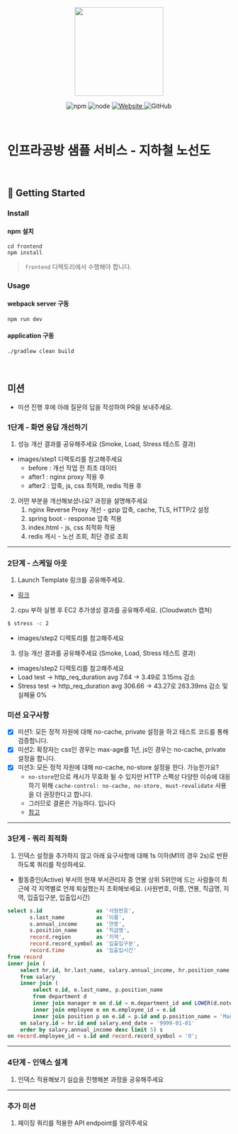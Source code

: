 <p align="center">
    <img width="200px;" src="https://raw.githubusercontent.com/woowacourse/atdd-subway-admin-frontend/master/images/main_logo.png"/>
</p>
<p align="center">
  <img alt="npm" src="https://img.shields.io/badge/npm-%3E%3D%205.5.0-blue">
  <img alt="node" src="https://img.shields.io/badge/node-%3E%3D%209.3.0-blue">
  <a href="https://edu.nextstep.camp/c/R89PYi5H" alt="nextstep atdd">
    <img alt="Website" src="https://img.shields.io/website?url=https%3A%2F%2Fedu.nextstep.camp%2Fc%2FR89PYi5H">
  </a>
  <img alt="GitHub" src="https://img.shields.io/github/license/next-step/atdd-subway-service">
</p>

<br>

# 인프라공방 샘플 서비스 - 지하철 노선도

<br>

## 🚀 Getting Started

### Install
#### npm 설치
```
cd frontend
npm install
```
> `frontend` 디렉토리에서 수행해야 합니다.

### Usage
#### webpack server 구동
```
npm run dev
```
#### application 구동
```
./gradlew clean build
```
<br>

## 미션

* 미션 진행 후에 아래 질문의 답을 작성하여 PR을 보내주세요.


### 1단계 - 화면 응답 개선하기
1. 성능 개선 결과를 공유해주세요 (Smoke, Load, Stress 테스트 결과)
- images/step1 디렉토리를 참고해주세요
  - before : 개선 작업 전 최초 데이터
  - after1 : nginx proxy 적용 후
  - after2 : 압축, js, css 최적화, redis 적용 후

2. 어떤 부분을 개선해보셨나요? 과정을 설명해주세요
   1) nginx Reverse Proxy 개선 - gzip 압축, cache, TLS, HTTP/2 설정
   2) spring boot - response 압축 적용
   3) index.html - js, css 최적화 적용
   4) redis 캐시 - 노선 조회, 최단 경로 조회

---

### 2단계 - 스케일 아웃

1. Launch Template 링크를 공유해주세요.
  + [링크](https://ap-northeast-2.console.aws.amazon.com/ec2/v2/home?region=ap-northeast-2#LaunchTemplateDetails:launchTemplateId=lt-0dd7ae9f6c5d7501c)

2. cpu 부하 실행 후 EC2 추가생성 결과를 공유해주세요. (Cloudwatch 캡쳐)
```sh
$ stress -c 2
```
  + images/step2 디렉토리를 참고해주세요

3. 성능 개선 결과를 공유해주세요 (Smoke, Load, Stress 테스트 결과)
  + images/step2 디렉토리를 참고해주세요
  + Load test -> http_req_duration avg 7.64 -> 3.49로 3.15ms 감소
  + Stress test -> http_req_duration avg 306.66 -> 43.27로 263.39ms 감소 및 실패율 0%

### 미션 요구사항
- [x] 미션1: 모든 정적 자원에 대해 no-cache, private 설정을 하고 테스트 코드를 통해 검증합니다.
- [x] 미션2: 확장자는 css인 경우는 max-age를 1년, js인 경우는 no-cache, private 설정을 합니다.
- [x] 미션3: 모든 정적 자원에 대해 no-cache, no-store 설정을 한다. 가능한가요?
  - `no-store`만으로 캐시가 무효화 될 수 있지만 HTTP 스펙상 다양한 이슈에 대응하기 위해 `cache-control: no-cache, no-store, must-revalidate` 사용을 더 권장한다고 합니다. 
  - 그러므로 결론은 가능하다. 입니다
  - [참고](https://stackoverflow.com/questions/49547/how-do-we-control-web-page-caching-across-all-browsers)

---

### 3단계 - 쿼리 최적화

1. 인덱스 설정을 추가하지 않고 아래 요구사항에 대해 1s 이하(M1의 경우 2s)로 반환하도록 쿼리를 작성하세요.
- 활동중인(Active) 부서의 현재 부서관리자 중 연봉 상위 5위안에 드는 사람들이 최근에 각 지역별로 언제 퇴실했는지 조회해보세요. (사원번호, 이름, 연봉, 직급명, 지역, 입출입구분, 입출입시간)
```sql
select s.id                 as '사원번호',
       s.last_name          as '이름',
       s.annual_income      as '연봉',
       s.position_name      as '직급명',
       record.region        as '지역',
       record.record_symbol as '입출입구분',
       record.time          as '입출입시간'
from record
inner join (
    select hr.id, hr.last_name, salary.annual_income, hr.position_name
    from salary
    inner join (
        select e.id, e.last_name, p.position_name
        from department d
        inner join manager m on d.id = m.department_id and LOWER(d.note) = 'active' and m.end_date = '9999-01-01'
        inner join employee e on m.employee_id = e.id
        inner join position p on e.id = p.id and p.position_name = 'Manager') hr
    on salary.id = hr.id and salary.end_date = '9999-01-01'
    order by salary.annual_income desc limit 5) s
on record.employee_id = s.id and record.record_symbol = 'O'; 
```

---

### 4단계 - 인덱스 설계

1. 인덱스 적용해보기 실습을 진행해본 과정을 공유해주세요

---

### 추가 미션

1. 페이징 쿼리를 적용한 API endpoint를 알려주세요

